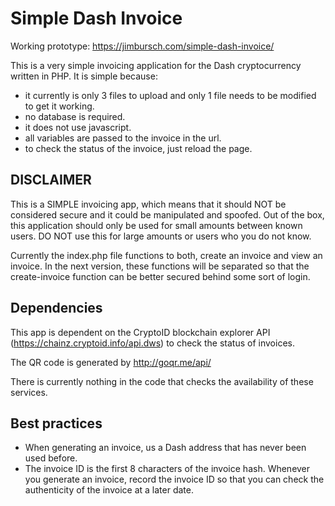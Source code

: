 # Simple Dash Invoice

Working prototype: https://jimbursch.com/simple-dash-invoice/

This is a very simple invoicing application for the Dash cryptocurrency written in PHP. It is simple because:

- it currently is only 3 files to upload and only 1 file needs to be modified to get it working.
- no database is required.
- it does not use javascript.
- all variables are passed to the invoice in the url.
- to check the status of the invoice, just reload the page.

## DISCLAIMER

This is a SIMPLE invoicing app, which means that it should NOT be considered secure and it could be manipulated and spoofed. Out of the box, this application should only be used for small amounts between known users. DO NOT use this for large amounts or users who you do not know. 

Currently the index.php file functions to both, create an invoice and view an invoice. In the next version, these functions will be separated so that the create-invoice function can be better secured behind some sort of login.

## Dependencies

This app is dependent on the CryptoID blockchain explorer API (https://chainz.cryptoid.info/api.dws) to check the status of invoices.

The QR code is generated by http://goqr.me/api/

There is currently nothing in the code that checks the availability of these services.

## Best practices

- When generating an invoice, us a Dash address that has never been used before.
- The invoice ID is the first 8 characters of the invoice hash. Whenever you generate an invoice, record the invoice ID so that you can check the authenticity of the invoice at a later date.
 

